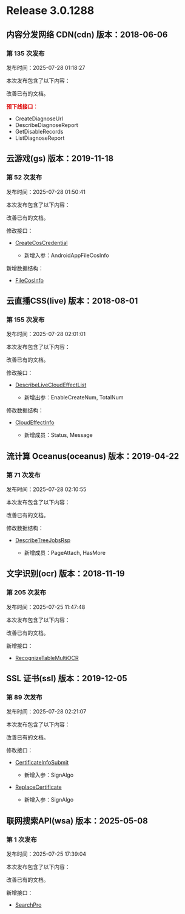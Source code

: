 # Release 3.0.1288

## 内容分发网络 CDN(cdn) 版本：2018-06-06

### 第 135 次发布

发布时间：2025-07-28 01:18:27

本次发布包含了以下内容：

改善已有的文档。

<font color="#dd0000">**预下线接口**：</font>

* CreateDiagnoseUrl
* DescribeDiagnoseReport
* GetDisableRecords
* ListDiagnoseReport



## 云游戏(gs) 版本：2019-11-18

### 第 52 次发布

发布时间：2025-07-28 01:50:41

本次发布包含了以下内容：

改善已有的文档。

修改接口：

* [CreateCosCredential](https://cloud.tencent.com/document/api/1162/117909)

	* 新增入参：AndroidAppFileCosInfo


新增数据结构：

* [FileCosInfo](https://cloud.tencent.com/document/api/1162/40743#FileCosInfo)



## 云直播CSS(live) 版本：2018-08-01

### 第 155 次发布

发布时间：2025-07-28 02:01:01

本次发布包含了以下内容：

改善已有的文档。

修改接口：

* [DescribeLiveCloudEffectList](https://cloud.tencent.com/document/api/267/119996)

	* 新增出参：EnableCreateNum, TotalNum


修改数据结构：

* [CloudEffectInfo](https://cloud.tencent.com/document/api/267/20474#CloudEffectInfo)

	* 新增成员：Status, Message




## 流计算 Oceanus(oceanus) 版本：2019-04-22

### 第 71 次发布

发布时间：2025-07-28 02:10:55

本次发布包含了以下内容：

改善已有的文档。

修改数据结构：

* [DescribeTreeJobsRsp](https://cloud.tencent.com/document/api/849/52010#DescribeTreeJobsRsp)

	* 新增成员：PageAttach, HasMore




## 文字识别(ocr) 版本：2018-11-19

### 第 205 次发布

发布时间：2025-07-25 11:47:48

本次发布包含了以下内容：

改善已有的文档。

新增接口：

* [RecognizeTableMultiOCR](https://cloud.tencent.com/document/api/866/121784)



## SSL 证书(ssl) 版本：2019-12-05

### 第 89 次发布

发布时间：2025-07-28 02:21:07

本次发布包含了以下内容：

改善已有的文档。

修改接口：

* [CertificateInfoSubmit](https://cloud.tencent.com/document/api/400/116033)

	* 新增入参：SignAlgo

* [ReplaceCertificate](https://cloud.tencent.com/document/api/400/41667)

	* 新增入参：SignAlgo




## 联网搜索API(wsa) 版本：2025-05-08

### 第 1 次发布

发布时间：2025-07-25 17:39:04

本次发布包含了以下内容：

改善已有的文档。

新增接口：

* [SearchPro](https://cloud.tencent.com/document/api/1806/121811)



